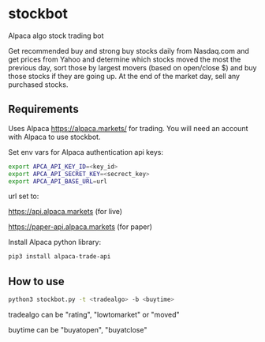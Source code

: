 # stockbot
Alpaca algo stock trading bot

Get recommended buy and strong buy stocks daily from Nasdaq.com and get prices from Yahoo and determine which stocks moved the most the previous day, sort those by largest movers (based on open/close $) and buy those stocks if they are going up. At the end of the market day, sell any purchased stocks.

## Requirements

Uses Alpaca https://alpaca.markets/ for trading. You will need an account with Alpaca to use stockbot.

Set env vars for Alpaca authentication api keys:

```sh
export APCA_API_KEY_ID=<key_id>
export APCA_API_SECRET_KEY=<secrect_key>
export APCA_API_BASE_URL=url
```

url set to:

https://api.alpaca.markets (for live)

https://paper-api.alpaca.markets (for paper)


Install Alpaca python library:

```sh
pip3 install alpaca-trade-api
```

## How to use

```sh
python3 stockbot.py -t <tradealgo> -b <buytime>
```

tradealgo can be "rating", "lowtomarket" or "moved"

buytime can be "buyatopen", "buyatclose"